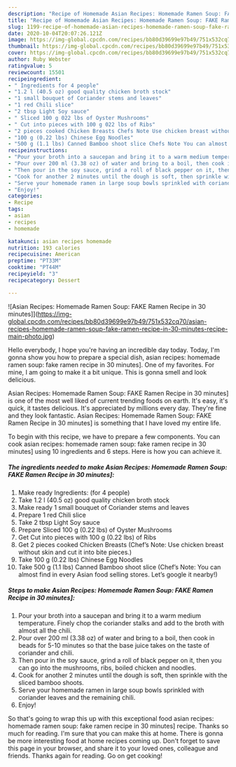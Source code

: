 ```yaml
---
description: "Recipe of Homemade Asian Recipes: Homemade Ramen Soup: FAKE Ramen Recipe in 30 minutes]"
title: "Recipe of Homemade Asian Recipes: Homemade Ramen Soup: FAKE Ramen Recipe in 30 minutes]"
slug: 1199-recipe-of-homemade-asian-recipes-homemade-ramen-soup-fake-ramen-recipe-in-30-minutes
date: 2020-10-04T20:07:26.121Z
image: https://img-global.cpcdn.com/recipes/bb80d39699e97b49/751x532cq70/asian-recipes-homemade-ramen-soup-fake-ramen-recipe-in-30-minutes-recipe-main-photo.jpg
thumbnail: https://img-global.cpcdn.com/recipes/bb80d39699e97b49/751x532cq70/asian-recipes-homemade-ramen-soup-fake-ramen-recipe-in-30-minutes-recipe-main-photo.jpg
cover: https://img-global.cpcdn.com/recipes/bb80d39699e97b49/751x532cq70/asian-recipes-homemade-ramen-soup-fake-ramen-recipe-in-30-minutes-recipe-main-photo.jpg
author: Ruby Webster
ratingvalue: 5
reviewcount: 15501
recipeingredient:
- " Ingredients for 4 people"
- "1.2 l (40.5 oz) good quality chicken broth stock"
- "1 small bouquet of Coriander stems and leaves"
- "1 red Chili slice"
- "2 tbsp Light Soy sauce"
- " Sliced 100 g 022 lbs of Oyster Mushrooms"
- " Cut into pieces with 100 g 022 lbs of Ribs"
- "2 pieces cooked Chicken Breasts Chefs Note Use chicken breast without skin and cut it into bite pieces"
- "100 g (0.22 lbs) Chinese Egg Noodles"
- "500 g (1.1 lbs) Canned Bamboo shoot slice Chefs Note You can almost find in every Asian food selling stores Lets google it nearby"
recipeinstructions:
- "Pour your broth into a saucepan and bring it to a warm medium temperature. Finely chop the coriander stalks and add to the broth with almost all the chili."
- "Pour over 200 ml (3.38 oz) of water and bring to a boil, then cook in beads for 5-10 minutes so that the base juice takes on the taste of coriander and chili."
- "Then pour in the soy sauce, grind a roll of black pepper on it, then you can go into the mushrooms, ribs, boiled chicken and noodles."
- "Cook for another 2 minutes until the dough is soft, then sprinkle with the sliced ​​bamboo shoots."
- "Serve your homemade ramen in large soup bowls sprinkled with coriander leaves and the remaining chili."
- "Enjoy!"
categories:
- Recipe
tags:
- asian
- recipes
- homemade

katakunci: asian recipes homemade 
nutrition: 193 calories
recipecuisine: American
preptime: "PT33M"
cooktime: "PT44M"
recipeyield: "3"
recipecategory: Dessert

---
```



![Asian Recipes: Homemade Ramen Soup: FAKE Ramen Recipe in 30 minutes]](https://img-global.cpcdn.com/recipes/bb80d39699e97b49/751x532cq70/asian-recipes-homemade-ramen-soup-fake-ramen-recipe-in-30-minutes-recipe-main-photo.jpg)

Hello everybody, I hope you're having an incredible day today. Today, I'm gonna show you how to prepare a special dish, asian recipes: homemade ramen soup: fake ramen recipe in 30 minutes]. One of my favorites. For mine, I am going to make it a bit unique. This is gonna smell and look delicious.



Asian Recipes: Homemade Ramen Soup: FAKE Ramen Recipe in 30 minutes] is one of the most well liked of current trending foods on earth. It's easy, it's quick, it tastes delicious. It's appreciated by millions every day. They're fine and they look fantastic. Asian Recipes: Homemade Ramen Soup: FAKE Ramen Recipe in 30 minutes] is something that I have loved my entire life.


To begin with this recipe, we have to prepare a few components. You can cook asian recipes: homemade ramen soup: fake ramen recipe in 30 minutes] using 10 ingredients and 6 steps. Here is how you can achieve it.

<!--inarticleads1-->

##### The ingredients needed to make Asian Recipes: Homemade Ramen Soup: FAKE Ramen Recipe in 30 minutes]:

1. Make ready  Ingredients: (for 4 people)
1. Take 1.2 l (40.5 oz) good quality chicken broth stock
1. Make ready 1 small bouquet of Coriander stems and leaves
1. Prepare 1 red Chili slice
1. Take 2 tbsp Light Soy sauce
1. Prepare  Sliced ​​100 g (0.22 lbs) of Oyster Mushrooms
1. Get  Cut into pieces with 100 g (0.22 lbs) of Ribs
1. Get 2 pieces cooked Chicken Breasts (Chef’s Note: Use chicken breast without skin and cut it into bite pieces.)
1. Take 100 g (0.22 lbs) Chinese Egg Noodles
1. Take 500 g (1.1 lbs) Canned Bamboo shoot slice (Chef’s Note: You can almost find in every Asian food selling stores. Let’s google it nearby!)




<!--inarticleads2-->

##### Steps to make Asian Recipes: Homemade Ramen Soup: FAKE Ramen Recipe in 30 minutes]:

1. Pour your broth into a saucepan and bring it to a warm medium temperature. Finely chop the coriander stalks and add to the broth with almost all the chili.
1. Pour over 200 ml (3.38 oz) of water and bring to a boil, then cook in beads for 5-10 minutes so that the base juice takes on the taste of coriander and chili.
1. Then pour in the soy sauce, grind a roll of black pepper on it, then you can go into the mushrooms, ribs, boiled chicken and noodles.
1. Cook for another 2 minutes until the dough is soft, then sprinkle with the sliced ​​bamboo shoots.
1. Serve your homemade ramen in large soup bowls sprinkled with coriander leaves and the remaining chili.
1. Enjoy!




So that's going to wrap this up with this exceptional food asian recipes: homemade ramen soup: fake ramen recipe in 30 minutes] recipe. Thanks so much for reading. I'm sure that you can make this at home. There is gonna be more interesting food at home recipes coming up. Don't forget to save this page in your browser, and share it to your loved ones, colleague and friends. Thanks again for reading. Go on get cooking!
